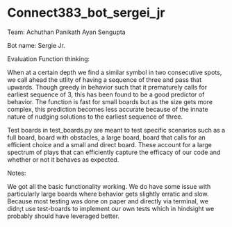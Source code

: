 # Connect383_bot_sergei_jr

Team:
Achuthan Panikath
Ayan Sengupta

Bot name:
Sergie Jr.

Evaluation Function thinking:

When at a certain depth we find a similar symbol in two consecutive spots, we call ahead the utlity of having a sequence of three and pass that upwards.
Though greedy in behavior such that it prematurely calls for earliest sequence of 3, this has been found to be a good predictor of behavior. The function is
fast for small boards but as the size gets more complex, this prediction becomes less accurate because of the innate nature of nudging solutions to the 
earliest sequence of three.

Test boards in test_boards.py are meant to test specific scenarios such as a full board, board with obstacles, a large board, board that calls for an efficient
choice and a small and direct board. These account for a large spectrum of plays that can efficiently capture the efficacy of our code and whether or not
it behaves as expected.

Notes:

We got all the basic functionality working. We do have some issue with particularly large boards where behavior gets slightly erratic and slow. 
Because most testing was done on paper and directly via terminal, we didn;t use test-boards to implement our own tests which in hindsight we probably should
have leveraged better.


